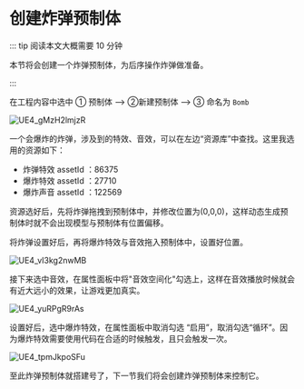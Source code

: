 # 创建炸弹预制体

::: tip 阅读本文大概需要 10 分钟

本节将会创建一个炸弹预制体，为后序操作炸弹做准备。

:::

在工程内容中选中 ① 预制体 --> ②新建预制体 --> ③ 命名为 `Bomb`

![UE4_gMzH2lmjzR](https://arkimg.ark.online/UE4_gMzH2lmjzR.webp)

一个会爆炸的炸弹，涉及到的特效、音效，可以在左边“资源库”中查找。这里我选用的资源如下：

- 炸弹特效  assetId ：86375
- 爆炸特效  assetId ：27710
- 爆炸声音  assetId ：122569

资源选好后，先将炸弹拖拽到预制体中，并修改位置为(0,0,0)，这样动态生成预制体时就不会出现模型与预制体有位置偏移。

将炸弹设置好后，再将爆炸特效与音效拖入预制体中，设置好位置。

![UE4_vI3kg2nwMB](https://arkimg.ark.online/UE4_vI3kg2nwMB.webp)

接下来选中音效，在属性面板中将"音效空间化"勾选上，这样在音效播放时候就会有近大远小的效果，让游戏更加真实。

![UE4_yuRPgR9rAs](https://arkimg.ark.online/UE4_yuRPgR9rAs.webp)

设置好后，选中爆炸特效，在属性面板中取消勾选 “启用”，取消勾选“循环”。因为爆炸特效需要使用代码在合适的时候触发，且只会触发一次。

![UE4_tpmJkpoSFu](https://arkimg.ark.online/UE4_tpmJkpoSFu.webp)

至此炸弹预制体就搭建号了，下一节我们将会创建炸弹预制体来控制它。
